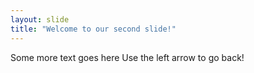 ```yaml
---
layout: slide
title: "Welcome to our second slide!"
---
```

Some more text goes here
Use the left arrow to go back!
